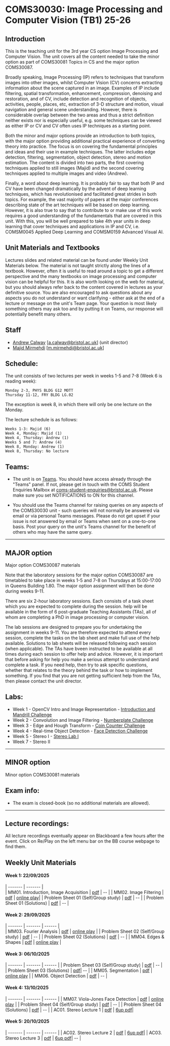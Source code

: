 # COMS30030: Image Processing and Computer Vision  (TB1) 25-26

## Introduction

This is the teaching unit for the 3rd year CS option Image Processing and Computer Vision. The unit covers all the content needed to take the minor option as part of COMS30081 Topics in CS and the major option COMS30087.

Broadly speaking, Image Processing (IP) refers to techniques that transform images into other images, whilst Computer Vision (CV) concerns extracting information about the scene captured in an image. Examples of IP include filtering, spatial transformation, enhancement, compression, denoising and restoration, and of CV, include detection and recognition of objects, activities, people, places, etc, extraction of 3-D structure and motion, visual navigation and general scene understanding. However, there is considerable overlap between the two areas and thus a strict definition neither exists nor is especially useful, e.g. some techniques can be viewed as either IP or CV and CV often uses IP techniques as a starting point.

Both the minor and major options provide an introduction to both topics, with the major option providing additional practical experience of converting theory into practice. The focus is on covering the fundamental principles and ideas and their use in example techniques. The latter includes edge detection, filtering, segmentation, object detection, stereo and motion estimation. The content is divided into two parts, the first covering techniques applied to still images (Majid) and the second covering techniques applied to multiple images and video (Andrew).

Finally, a word about deep learning. It is probably fair to say that both IP and CV have been changed dramatically by the advent of deep learning techniques, which has revolutionised and facilitated great strides in both topics. For example, the vast majority of papers at the major conferences describing state of the art techniques will be based on deep learning. However, it is also true to say that to contribute to or make use of this work requires a good understanding of the fundamentals that are covered in this unit. With this, you will be well prepared to take 4th year units in deep learning that cover techniques and applications in IP and CV, i.e. COMSM0045 Applied Deep Learning and COMSM0159 Advanced Visual AI.

## Unit Materials and Textbooks

Lectures slides and related material can be found under Weekly Unit Materials below.  The material is not taught strictly along the lines of a textbook. However, often it is useful to read around a topic to get a different perspective and the many textbooks on image processing and computer vision can be helpful for this. It is also worth looking on the web for material, but you should always refer back to the content covered in lectures as your definitive source. You are also encouraged to ask questions about any aspects you do not understand or want clarifying - either ask at the end of a lecture or message on the unit's Team page. Your question is most likely something others may ask too and by putting it on Teams, our response will potentially benefit many others.

## Staff

- [Andrew Calway](http://people.cs.bris.ac.uk/~andrew/) [a.calway@bristol.ac.uk] (unit director)
- [Majid Mirmehdi](https://majidmirmehdi.github.io/) [m.mirmehdi@bristol.ac.uk]  



## Schedule:

The unit consists of two lectures per week in weeks 1-5 and 7-8 (Week 6 is reading week):

    Monday 2-3, PHYS BLDG G12 MOTT
    Thursday 11-12, FRY BLDG LG.02

The exception is week 8, in which there will only be one lecture on the Monday.

The lecture schedule is as follows:

    Weeks 1-3: Majid (6)
    Week 4, Monday: Majid (1)
    Week 4, Thursday: Andrew (1)
    Weeks 5 and 7: Andrew (4)
    Week 8, Monday: Andrew (1)
    Week 8, Thursday: No lecture



## Teams:
* The unit is on [Teams](https://teams.microsoft.com/l/team/19%3An35qiHInXDHOy9VFZwldDwchJNSb7BcvzpLTNPWIX6A1%40thread.tacv2/conversations?groupId=5ebc2a58-b6aa-4600-8422-b28912b2c07b&tenantId=b2e47f30-cd7d-4a4e-a5da-b18cf1a4151b).  You should have access already through the "Teams" panel.  If not, please get in touch with the COMS Student Enquiries Mailbox at coms-student-enquiries@bristol.ac.uk. Please make sure you set NOTIFICATIONS to ON for this channel.

* You should use the Teams channel for raising queries on any aspects of the COMS30030 unit - such queries will not normally be answered via email or via personal Teams messages. Please do not get upset if your issue is not answered by email or Teams when sent on a one-to-one basis. Post your query on the unit's Teams channel for the benefit of others who may have the same query.

---

## MAJOR option

Major option COMS30087 materials

Note that the laboratory sessions for the major option COMS30087 are timetabled to take place in weeks 1-5 and 7-8 on Thursdays at 15:00-17:00 in Queens Building 1.80. The major option assignment will then be done during weeks 9-11.

There are six 2-hour laboratory sessions. Each consists of a task sheet which you are expected to complete during the session. help will be available in the form of 6 post-graduate Teaching Assistants (TAs), all of whom are completing a PhD in image processing or computer vision.

The lab sessions are designed to prepare you for undertaking the assignment in weeks 9-11. You are therefore expected to attend every session, complete the tasks on the lab sheet and make full use of the help available. Solutions to lab sheets will be released following each session (when applicable). The TAs have bveen instructed to be available at all times during each session to offer help and advice. However, it is important that before asking for help you make a serious attempt to understand and complete a task. If you need help, then try to ask specific questions, whether that relates to the theory behind the task or how to implement something. If you find that you are not getting sufficient help from the TAs, then please contact the unit director.

## Labs:
- Week 1 - OpenCV Intro and Image Representation - [Introduction and Mandrill Challenge](https://github.com/cs-uob/COMS30030/tree/main/Lab1-Intro-MandrillChallenge)
- Week 2 - Convolution and Image Filtering -  [Numberplate Challenge](https://github.com/cs-uob/COMS30030/tree/main/Lab2-Number-Plate-Challenge)
- Week 3 - Edge and Hough Transform - [Coin Counter Challenge](https://github.com/cs-uob/COMS30030/tree/main/Lab3-Coin-Counter-Challenge)
- Week 4 - Real-time Object Detection - [Face Detection Challenge](https://github.com/cs-uob/COMS30030/tree/main/Lab4-Face-Detection)
- Week 5 - Stereo I - [Stereo Lab I](https://github.com/cs-uob/COMS30030/tree/main/Lab5-3D-from-stereo-main)
- Week 7 - Stereo II



---

## MINOR option

Minor option COMS30081 materials

## Exam info:
* The exam is closed-book (so no additional materials are allowed).

---

## Lecture recordings:
All lecture recordings eventually appear on Blackboard a few hours after the event. Click on Re/Play on the left menu bar on the BB course webpage to find them.

## Weekly Unit Materials

#### Week 1: 22/09/2025

  | ------- | ------- |     
  | MM01. Introduction, Image Acquisition | [pdf](https://github.com/cs-uob/COMS30030/tree/main/Slides/MM01-Intro-Acquisition.pdf) | -- |
  | MM02. Image Filtering | [pdf](https://github.com/cs-uob/COMS30030/tree/main/Slides/MM02-Filtering.pdf) |  [online play](https://setosa.io/ev/image-kernels/)|
  | Problem Sheet 01 (Self/Group study) | [pdf](https://github.com/cs-uob/COMS30030/tree/main/ProblemSheets/ProblemSheet-IPCV-MM01.pdf) | -- |
  | Problem Sheet 01 (Solutions) | [pdf](https://github.com/cs-uob/COMS30030/tree/main/ProblemSheets/ProblemSheet-IPCV-MM01-Solutions.pdf)  | -- |

#### Week 2: 29/09/2025

  | ------- | ------- |   ------ |  
  | MM03. Fourier Analysis | [pdf](https://github.com/cs-uob/COMS30030/tree/main/Slides/MM03-Fourier.pdf) | [online play](https://bigwww.epfl.ch/demo/ip/demos/FFT-filtering/) |
  | Problem Sheet 02 (Self/Group study) | [pdf](https://github.com/cs-uob/COMS30030/tree/main/ProblemSheets/ProblemSheet-IPCV-MM02.pdf) | -- |
  | Problem Sheet 02 (Solutions) | [pdf](https://github.com/cs-uob/COMS30030/tree/main/ProblemSheets/ProblemSheet-IPCV-MM02-Solutions.pdf)  | -- |
  | MM04. Edges & Shapes | [pdf](https://github.com/cs-uob/COMS30030/tree/main/Slides/MM04-EdgesShapes.pdf) | [online play](https://www.aber.ac.uk/~dcswww/Dept/Teaching/CourseNotes/current/CS34110/hough.html)  |

#### Week 3: 06/10/2025

  | ------- | ------- | ------ |
  | Problem Sheet 03 (Self/Group study) | [pdf](https://github.com/cs-uob/COMS30030/tree/main/ProblemSheets/ProblemSheet-IPCV-MM03.pdf) |  -- |
  | Problem Sheet 03 (Solutions) | [pdf](https://github.com/cs-uob/COMS30030/tree/main/ProblemSheets/ProblemSheet-IPCV-MM03-Solutions.pdf)| -- |
  | MM05. Segmentation | [pdf](https://github.com/cs-uob/COMS30030/tree/main/Slides/MM05-Segmentation.pdf) | [online play](https://www.naftaliharris.com/blog/visualizing-k-means-clustering/) |
  | MM06. Object Detection  | [pdf](https://github.com/cs-uob/COMS30030/tree/main/Slides/MM06-ObjectDetection.pdf) | -- |

#### Week 4: 13/10/2025

  | ------- | ------- | ------ |
  | MM07. Viola-Jones Face Detection | [pdf](https://github.com/cs-uob/COMS30030/tree/main/Slides/MM07-ViolaJones.pdf) | [online play](https://demo.ipol.im/demo/104/) |
  | Problem Sheet 04 (Self/Group study) | [pdf](https://github.com/cs-uob/COMS30030/tree/main/ProblemSheets/ProblemSheet-IPCV-MM04.pdf) | -- |
  | Problem Sheet 04 (Solutions) | [pdf](https://github.com/cs-uob/COMS30030/tree/main/ProblemSheets/ProblemSheet-IPCV-MM04-Solutions.pdf) |  -- |
  | AC01. Stereo Lecture 1 | [pdf](https://github.com/cs-uob/COMS30030/tree/main/Slides/COMS30030_2526_stereo_lec1.pdf) | [6up pdf](https://github.com/cs-uob/COMS30030/tree/main/Slides/COMS30030_2526_stereo_lec1_6up.pdf)| 

#### Week 5: 20/10/2025

  | ------- | ------- | ------ |
  | AC02. Stereo Lecture 2 | [pdf](https://github.com/cs-uob/COMS30030/tree/main/Slides/COMS30030_2526_stereo_lec2.pdf) | [6up pdf](https://github.com/cs-uob/COMS30030/tree/main/Slides/COMS30030_2526_stereo_lec2_6up.pdf)| 
  | AC03. Stereo Lecture 3 | [pdf](https://github.com/cs-uob/COMS30030/tree/main/Slides/COMS30030_2526_stereo_lec3.pdf) | [6up pdf](https://github.com/cs-uob/COMS30030/tree/main/Slides/COMS30030_2526_stereo_lec3_6up.pdf)| -- |
